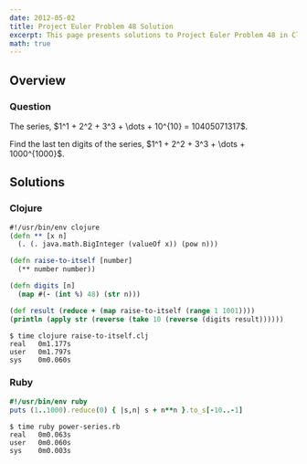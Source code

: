 ```yaml
---
date: 2012-05-02
title: Project Euler Problem 48 Solution
excerpt: This page presents solutions to Project Euler Problem 48 in Clojure and Ruby.
math: true
---
```



## Overview


### Question

<p>
The series, $1^1 + 2^2 + 3^3 + \dots + 10^{10} = 10405071317$.
</p>

<p>
Find the last ten digits of the series, $1^1 + 2^2 + 3^3 + \dots + 1000^{1000}$.
</p>






## Solutions

### Clojure

```clojure
#!/usr/bin/env clojure
(defn ** [x n]
  (. (. java.math.BigInteger (valueOf x)) (pow n)))

(defn raise-to-itself [number]
  (** number number))

(defn digits [n]
  (map #(- (int %) 48) (str n)))

(def result (reduce + (map raise-to-itself (range 1 1001))))
(println (apply str (reverse (take 10 (reverse (digits result))))))
```


```
$ time clojure raise-to-itself.clj
real   0m1.177s
user   0m1.797s
sys    0m0.060s
```



### Ruby

```ruby
#!/usr/bin/env ruby
puts (1..1000).reduce(0) { |s,n| s + n**n }.to_s[-10..-1]
```


```
$ time ruby power-series.rb
real   0m0.063s
user   0m0.060s
sys    0m0.003s
```


